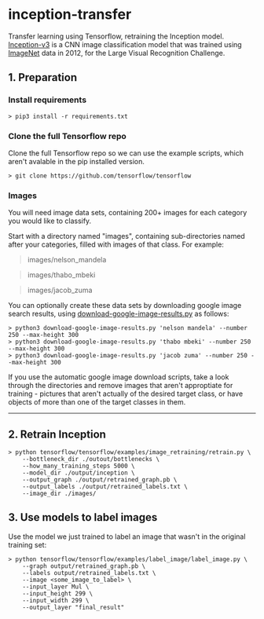 # inception-transfer
Transfer learning using Tensorflow, retraining the Inception model. [Inception-v3](https://arxiv.org/abs/1512.00567) is a CNN image classification model that was trained using [ImageNet](http://image-net.org/) data in 2012, for the Large Visual Recognition Challenge. 

## 1. Preparation

### Install requirements

```
> pip3 install -r requirements.txt
```

### Clone the full Tensorflow repo

Clone the full Tensorflow repo so we can use the example scripts, which aren't avalable in the pip installed version.

```
> git clone https://github.com/tensorflow/tensorflow
```

### Images

You will need image data sets, containing 200+ images for each category you would like to classify.

Start with a directory named "images", containing sub-directories named after your categories, filled with images of that class. For example:

> images/nelson_mandela

> images/thabo_mbeki

> images/jacob_zuma
  
You can optionally create these data sets by downloading google image search results, using [download-google-image-results.py](download-google-image-results.py) as follows:

```
> python3 download-google-image-results.py 'nelson mandela' --number 250 --max-height 300
> python3 download-google-image-results.py 'thabo mbeki' --number 250 --max-height 300
> python3 download-google-image-results.py 'jacob zuma' --number 250 --max-height 300
```

If you use the automatic google image download scripts, take a look through the directories and remove images that aren't approptiate for training - pictures that aren't actually of the desired target class, or have objects of more than one of the target classes in them.

---

## 2. Retrain Inception

```
> python tensorflow/tensorflow/examples/image_retraining/retrain.py \
    --bottleneck_dir ./outout/bottlenecks \
    --how_many_training_steps 5000 \
    --model_dir ./output/inception \
    --output_graph ./output/retrained_graph.pb \
    --output_labels ./output/retrained_labels.txt \
    --image_dir ./images/
```

## 3. Use models to label images

Use the model we just trained to label an image that wasn't in the original training set:

```
> python tensorflow/tensorflow/examples/label_image/label_image.py \
    --graph output/retrained_graph.pb \
    --labels output/retrained_labels.txt \
    --image <some_image_to_label> \
    --input_layer Mul \
    --input_height 299 \
    --input_width 299 \
    --output_layer "final_result"
```







